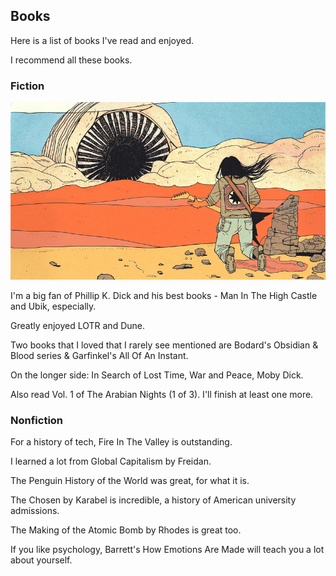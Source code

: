 ## Books

Here is a list of books I've read and enjoyed.

I recommend all these books.

### Fiction


![dune sandworm](dune.png)

I'm a big fan of Phillip K. Dick and his best books - Man In The High Castle and Ubik, especially.

Greatly enjoyed LOTR and Dune.

Two books that I loved that I rarely see mentioned are Bodard's Obsidian & Blood series & Garfinkel's All Of An Instant.

On the longer side: In Search of Lost Time, War and Peace, Moby Dick.

Also read Vol. 1 of The Arabian Nights (1 of 3). I'll finish at least one more.

### Nonfiction

For a history of tech, Fire In The Valley is outstanding.

I learned a lot from Global Capitalism by Freidan.

The Penguin History of the World was great, for what it is.

The Chosen by Karabel is incredible, a history of American university admissions.

The Making of the Atomic Bomb by Rhodes is great too.

If you like psychology, Barrett's How Emotions Are Made will teach you a lot about yourself.


